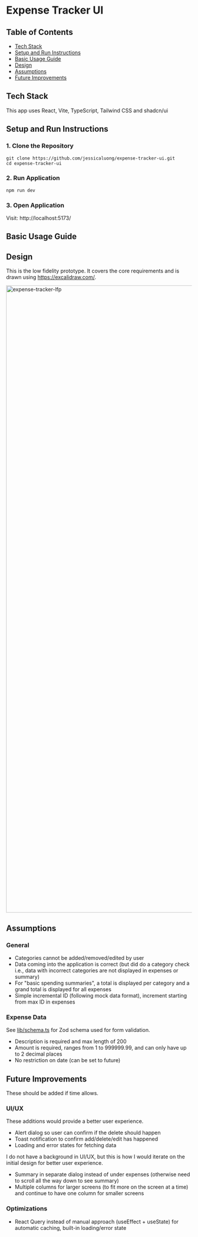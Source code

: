 # Expense Tracker UI

## Table of Contents

- [Tech Stack](#stack)
- [Setup and Run Instructions](#setup)
- [Basic Usage Guide](#usage)
- [Design](#design)
- [Assumptions](#assumptions)
- [Future Improvements](#extras)

<div id="stack"></div>

## Tech Stack

This app uses React, Vite, TypeScript, Tailwind CSS and shadcn/ui

<div id="setup"></div>

## Setup and Run Instructions

### 1. Clone the Repository

```
git clone https://github.com/jessicaluong/expense-tracker-ui.git
cd expense-tracker-ui
```

### 2. Run Application

```
npm run dev
```

### 3. Open Application

Visit: http://localhost:5173/

<div id="usage"></div>

## Basic Usage Guide

<div id="design"></div>

## Design

This is the low fidelity prototype. It covers the core requirements and is drawn using https://excalidraw.com/.

<img width="1698" alt="expense-tracker-lfp" src="https://github.com/user-attachments/assets/428cd6c7-b5bb-41e8-becc-778efe799c31" />

<div id="assumptions"></div>

## Assumptions

### General

- Categories cannot be added/removed/edited by user
- Data coming into the application is correct (but did do a category check i.e., data with incorrect categories are not displayed in expenses or summary)
- For "basic spending summaries", a total is displayed per category and a grand total is displayed for all expenses
- Simple incremental ID (following mock data format), increment starting from max ID in expenses

### Expense Data

See [lib/schema.ts](https://github.com/jessicaluong/expense-tracker-ui/blob/main/src/lib/schema.ts) for Zod schema used for form validation.

- Description is required and max length of 200
- Amount is required, ranges from 1 to 999999.99, and can only have up to 2 decimal places
- No restriction on date (can be set to future)

<div id="extras"></div>

## Future Improvements

These should be added if time allows.

### UI/UX

These additions would provide a better user experience.

- Alert dialog so user can confirm if the delete should happen
- Toast notification to confirm add/delete/edit has happened
- Loading and error states for fetching data

I do not have a background in UI/UX, but this is how I would iterate on the initial design for better user experience.

- Summary in separate dialog instead of under expenses (otherwise need to scroll all the way down to see summary)
- Multiple columns for larger screens (to fit more on the screen at a time) and continue to have one column for smaller screens

### Optimizations

- React Query instead of manual approach (useEffect + useState) for automatic caching, built-in loading/error state
